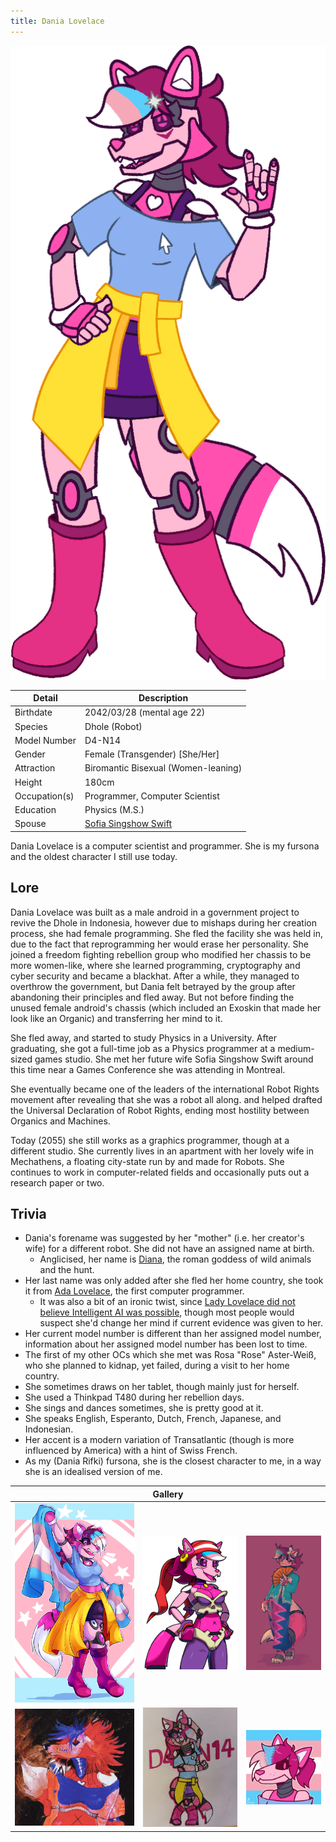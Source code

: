 ```yaml
---
title: Dania Lovelace
---
```


![A drawing of Dania Lovelace, Model Number D4-N14](/images/originalcharacters/dania-lovelace/DaniaLovelace.png)

| Detail        | Description                                              |
| ------------- | -------------------------------------------------------- |
| Birthdate     | 2042/03/28 (mental age 22)                               |
| Species       | Dhole (Robot)                                            |
| Model Number  | D4-N14                                                   |
| Gender        | Female (Transgender) \[She/Her\]                         |
| Attraction    | Biromantic Bisexual (Women-leaning)                      |
| Height        | 180cm                                                    |
| Occupation(s) | Programmer, Computer Scientist                           |
| Education     | Physics (M.S.)                                           |
| Spouse        | [Sofia Singshow Swift](/originalcharacters/sofia-swift/) |

Dania Lovelace is a computer scientist and programmer. She is my fursona and the oldest character I still use today.

## Lore

Dania Lovelace was built as a male android in a government project to revive the Dhole in Indonesia, however due to mishaps during her creation process, she had female programming. She fled the facility she was held in, due to the fact that reprogramming her would erase her personality. She joined a freedom fighting rebellion group who modified her chassis to be more women-like, where she learned programming, cryptography and cyber security and became a blackhat. After a while, they managed to overthrow the government, but Dania felt betrayed by the group after abandoning their principles and fled away. But not before finding the unused female android's chassis (which included an Exoskin that made her look like an Organic) and transferring her mind to it.

She fled away, and started to study Physics in a University. After graduating, she got a full-time job as a Physics programmer at a medium-sized games studio. She met her future wife Sofia Singshow Swift around this time near a Games Conference she was attending in Montreal.

She eventually became one of the leaders of the international Robot Rights movement after revealing that she was a robot all along. and helped drafted the Universal Declaration of Robot Rights, ending most hostility between Organics and Machines.

Today (2055) she still works as a graphics programmer, though at a different studio. She currently lives in an apartment with her lovely wife in Mechathens, a floating city-state run by and made for Robots. She continues to work in computer-related fields and occasionally puts out a research paper or two.

## Trivia

- Dania's forename was suggested by her "mother" (i.e. her creator's wife) for a different robot. She did not have an assigned name at birth.
  - Anglicised, her name is [Diana](<https://en.wikipedia.org/wiki/Diana_(mythology)>), the roman goddess of wild animals and the hunt.
- Her last name was only added after she fled her home country, she took it from [Ada Lovelace](https://en.wikipedia.org/wiki/Ada_Lovelace), the first computer programmer.
  - It was also a bit of an ironic twist, since [Lady Lovelace did not believe Intelligent AI was possible](<https://academic.oup.com/mind/article/LIX/236/433/986238#164226550:~:text=(6)%20Lady%20Lovelace%27s%20Objection>), though most people would suspect she'd change her mind if current evidence was given to her.
- Her current model number is different than her assigned model number, information about her assigned model number has been lost to time.
- The first of my other OCs which she met was Rosa "Rose" Aster-Weiß, who she planned to kidnap, yet failed, during a visit to her home country.
- She sometimes draws on her tablet, though mainly just for herself.
- She used a Thinkpad T480 during her rebellion days.
- She sings and dances sometimes, she is pretty good at it.
- She speaks English, Esperanto, Dutch, French, Japanese, and Indonesian.
- Her accent is a modern variation of Transatlantic (though is more influenced by America) with a hint of Swiss French.
- As my (Dania Rifki) fursona, she is the closest character to me, in a way she is an idealised version of me.

<table class="gallery">
<thead>
<tr>
<th colspan="3">Gallery</th>
</tr>
</thead>
<tbody>
<tr>
<td ><img src="/images/originalcharacters/dania-lovelace/CibeleeBunnie_Kaleidosium.jpg" alt="Pride Art of Dania made by CibeleeBunnie on DeviantArt, She&#39;s flying the Transgender Flag"></td>
<td ><img src="/images/originalcharacters/dania-lovelace/RHG-Dania_Boots_Portrait.png" alt="Dania as Risky Boots by RHG1951 on Twitter"></td>
<td ><img src="/images/originalcharacters/dania-lovelace/PashmashhDaniaKebayaRobot.png" alt="Dania in an Encim Kebaya by Pashmashh on Instagram, I love how they did the sarong"></td>
</tr>
<tr>
<td ><img src="/images/originalcharacters/dania-lovelace/ReubenPunkDania.jpg" alt="Punk-looking Dania done by Reuben on Instagram, I love the dark colours"></td>
<td ><img src="/images/originalcharacters/dania-lovelace/MilkyWayLynx_Dania.jpg" alt="Traditional Chibi Art of Dania done by MLynx56 on Twitter!"></td>
<td ><img src="/images/originalcharacters/dania-lovelace/VeeSheep-Comm_ICON_-_Kanoie_-_Dania_Birthday.png" alt="Dania PFP drawn by VeeSheep for my birthday, commissioned by KanoieAwesome"></td>
</tr>
</tbody>
</table>
